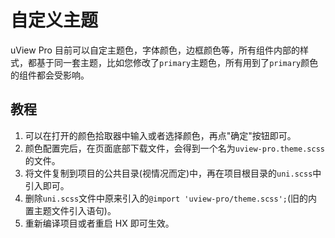 # 自定义主题

<demo-model url="/pages/componentsC/color/index"></demo-model>

uView Pro 目前可以自定主题色，字体颜色，边框颜色等，所有组件内部的样式，都基于同一套主题，比如您修改了`primary`主题色，所有用到了`primary`颜色
的组件都会受影响。

## 教程

1. 可以在打开的颜色拾取器中输入或者选择颜色，再点"确定"按钮即可。
2. 颜色配置完后，在页面底部下载文件，会得到一个名为`uview-pro.theme.scss`的文件。
3. 将文件复制到项目的公共目录(视情况而定)中，再在项目根目录的`uni.scss`中引入即可。
4. 删除`uni.scss`文件中原来引入的`@import 'uview-pro/theme.scss';`(旧的内置主题文件引入语句)。
5. 重新编译项目或者重启 HX 即可生效。

<theme-generate></theme-generate>


